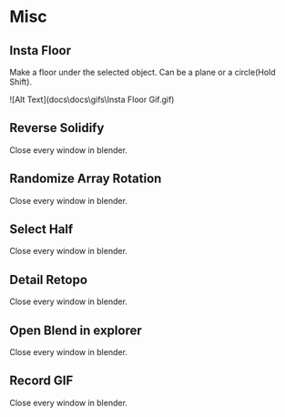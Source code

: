 # Misc



## Insta Floor

Make a floor under the selected object. Can be a plane or a circle(Hold Shift).

![Alt Text](docs\docs\gifs\Insta Floor Gif.gif)

## Reverse Solidify

Close every window in blender.

## Randomize Array Rotation

Close every window in blender.

## Select Half

Close every window in blender.

## Detail Retopo

Close every window in blender.

## Open Blend in explorer

Close every window in blender.

## Record GIF

Close every window in blender.